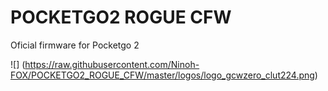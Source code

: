 # POCKETGO2 ROGUE CFW

Oficial firmware for Pocketgo 2

![] (https://raw.githubusercontent.com/Ninoh-FOX/POCKETGO2_ROGUE_CFW/master/logos/logo_gcwzero_clut224.png)
